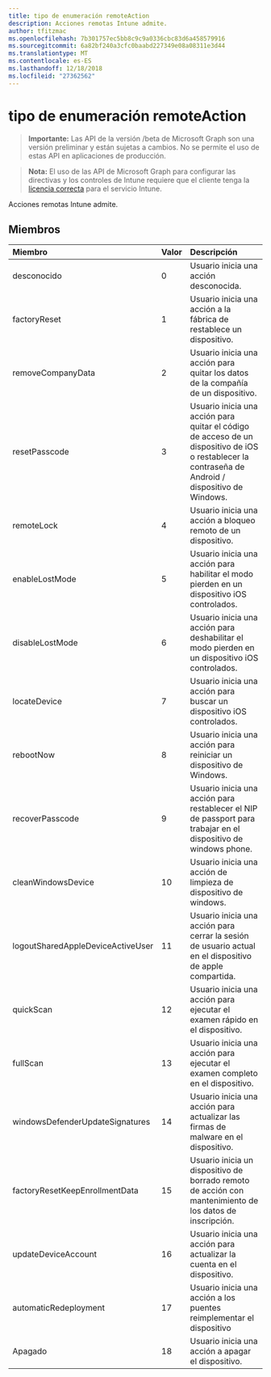 ```yaml
---
title: tipo de enumeración remoteAction
description: Acciones remotas Intune admite.
author: tfitzmac
ms.openlocfilehash: 7b301757ec5bb8c9c9a0336cbc83d6a458579916
ms.sourcegitcommit: 6a82bf240a3cfc0baabd227349e08a08311e3d44
ms.translationtype: MT
ms.contentlocale: es-ES
ms.lasthandoff: 12/18/2018
ms.locfileid: "27362562"
---
```

# <a name="remoteaction-enum-type"></a>tipo de enumeración remoteAction

> **Importante:** Las API de la versión /beta de Microsoft Graph son una versión preliminar y están sujetas a cambios. No se permite el uso de estas API en aplicaciones de producción.

> **Nota:** El uso de las API de Microsoft Graph para configurar las directivas y los controles de Intune requiere que el cliente tenga la [licencia correcta](https://go.microsoft.com/fwlink/?linkid=839381) para el servicio Intune.

Acciones remotas Intune admite.
## <a name="members"></a>Miembros
|Miembro	|Valor|Descripción|
|:---|:---|:---|
|desconocido|0|Usuario inicia una acción desconocida.|
|factoryReset|1|Usuario inicia una acción a la fábrica de restablece un dispositivo. |
|removeCompanyData|2|Usuario inicia una acción para quitar los datos de la compañía de un dispositivo. |
|resetPasscode|3|Usuario inicia una acción para quitar el código de acceso de un dispositivo de iOS o restablecer la contraseña de Android / dispositivo de Windows. |
|remoteLock|4|Usuario inicia una acción a bloqueo remoto de un dispositivo.|
|enableLostMode|5|Usuario inicia una acción para habilitar el modo pierden en un dispositivo iOS controlados.|
|disableLostMode|6|Usuario inicia una acción para deshabilitar el modo pierden en un dispositivo iOS controlados.|
|locateDevice|7|Usuario inicia una acción para buscar un dispositivo iOS controlados.|
|rebootNow|8|Usuario inicia una acción para reiniciar un dispositivo de Windows.|
|recoverPasscode|9|Usuario inicia una acción para restablecer el NIP de passport para trabajar en el dispositivo de windows phone.|
|cleanWindowsDevice|10|Usuario inicia una acción de limpieza de dispositivo de windows.|
|logoutSharedAppleDeviceActiveUser|11|Usuario inicia una acción para cerrar la sesión de usuario actual en el dispositivo de apple compartida.|
|quickScan|12|Usuario inicia una acción para ejecutar el examen rápido en el dispositivo.|
|fullScan|13|Usuario inicia una acción para ejecutar el examen completo en el dispositivo.|
|windowsDefenderUpdateSignatures|14|Usuario inicia una acción para actualizar las firmas de malware en el dispositivo.|
|factoryResetKeepEnrollmentData|15|Usuario inicia un dispositivo de borrado remoto de acción con mantenimiento de los datos de inscripción.|
|updateDeviceAccount|16|Usuario inicia una acción para actualizar la cuenta en el dispositivo.|
|automaticRedeployment|17|Usuario inicia una acción a los puentes reimplementar el dispositivo|
|Apagado|18|Usuario inicia una acción a apagar el dispositivo.|





